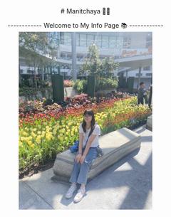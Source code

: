 <div style="text-align: center;">
# Manitchaya 👩🏻
  
------------ Welcome to My Info Page 📚 ------------
  <img src="IMG_5122.jpeg" alt="punch" width="300" />
</div>

